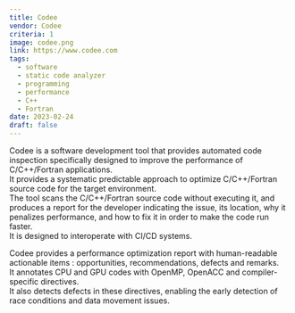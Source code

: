 ```yaml
---
title: Codee
vendor: Codee
criteria: 1
image: codee.png
link: https://www.codee.com
tags:
  - software
  - static code analyzer
  - programming
  - performance
  - C++
  - Fortran
date: 2023-02-24
draft: false
---
```


Codee is a software development tool that provides automated code inspection specifically designed to improve the performance of C/C++/Fortran applications.  
It provides a systematic predictable approach to optimize C/C++/Fortran source code for the target environment.  
The tool scans the C/C++/Fortran source code without executing it, and produces a report for the developer indicating the issue,
its location, why it penalizes performance, and how to fix it in order to make the code run faster.  
It is designed to interoperate with CI/CD systems.

Codee provides a performance optimization report with human-readable actionable items : opportunities, recommendations, defects and remarks.  
It annotates CPU and GPU codes with OpenMP, OpenACC and compiler-specific directives.  
It also detects defects in these directives, enabling the early detection of race conditions and data movement issues.  
